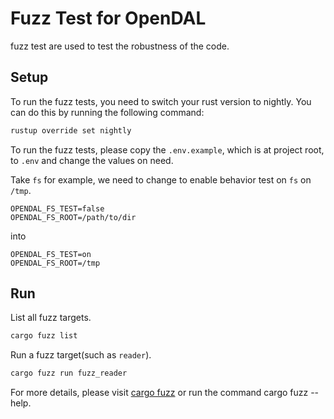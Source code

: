 # Fuzz Test for OpenDAL

fuzz test are used to test the robustness of the code. 

## Setup

To run the fuzz tests, you need to switch your rust version to nightly. You can do this by running the following command:

```bash
rustup override set nightly
```

To run the fuzz tests, please copy the `.env.example`, which is at project root, to `.env` and change the values on need.

Take `fs` for example, we need to change to enable behavior test on `fs` on `/tmp`.

```dotenv
OPENDAL_FS_TEST=false
OPENDAL_FS_ROOT=/path/to/dir
```

into

```dotenv
OPENDAL_FS_TEST=on
OPENDAL_FS_ROOT=/tmp
```


## Run

List all fuzz targets.

```bash
cargo fuzz list
```

Run a fuzz target(such as `reader`).

```bash
cargo fuzz run fuzz_reader
```

For more details, please visit [cargo fuzz](https://rust-fuzz.github.io/book/cargo-fuzz/tutorial.html) or run the command cargo fuzz --help.